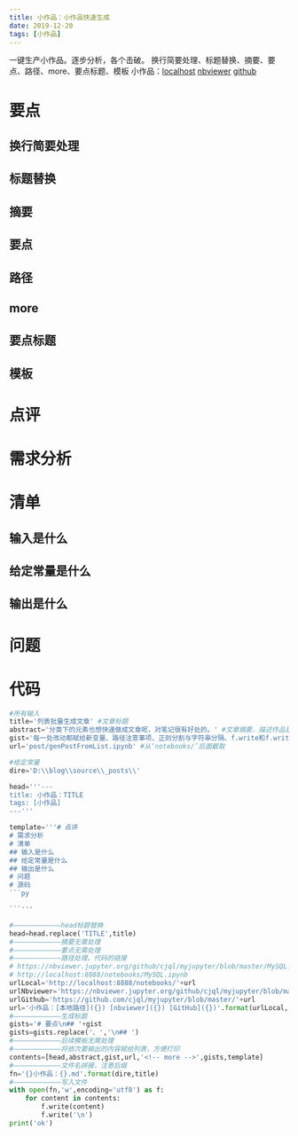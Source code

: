 ```yaml
---
title: 小作品：小作品快速生成
date: 2019-12-20
tags: [小作品]
---
```

一键生产小作品。逐步分析，各个击破。
换行简要处理、标题替换、摘要、要点、路径、more、要点标题、模板
小作品：[localhost](http://localhost:8888/notebooks/post/stubAchieve.ipynb) [nbviewer](https://nbviewer.jupyter.org/github/cjql/myjupyter/blob/master/post/stubAchieve.ipynb) [github](https://github.com/cjql/myjupyter/blob/master/post/stubAchieve.ipynb)
<!-- more -->
# 要点
## 换行简要处理
## 标题替换
## 摘要
## 要点
## 路径
## more
## 要点标题
## 模板
# 点评
# 需求分析
# 清单
## 输入是什么
## 给定常量是什么
## 输出是什么
# 问题
# 代码
```py
#所有输入
title='列表批量生成文章' #文章标题
abstract='分类下的元素也想快速做成文章呢，对笔记很有好处的。' #文章摘要，描述作品是做什么的
gist='每一处改动都赋给新变量、路径注意事项、正则分割与字符串分隔、f.write和f.writeline都需要另外写换行'   #文章要点，用于生产子标题和快速回顾，注意用顿号分隔
url='post/genPostFromList.ipynb' #从‘notebooks/’后面截取

#给定常量
dire='D:\\blog\\source\\_posts\\'

head='''---
title: 小作品：TITLE
tags: [小作品]
---'''

template='''# 点评
# 需求分析
# 清单
## 输入是什么
## 给定常量是什么
## 输出是什么
# 问题
# 源码
```py

```'''

#————————————head标题替换
head=head.replace('TITLE',title)
#————————————摘要无需处理
#————————————要点无需处理
#————————————路径处理。代码的链接
# https://nbviewer.jupyter.org/github/cjql/myjupyter/blob/master/MySQL.ipynb
# http://localhost:8888/notebooks/MySQL.ipynb
urlLocal='http://localhost:8888/notebooks/'+url
urlNbviewer='https://nbviewer.jupyter.org/github/cjql/myjupyter/blob/master/'+url
urlGithub='https://github.com/cjql/myjupyter/blob/master/'+url
url='小作品：[本地路径]({}) [nbviewer]({}) [GitHub]({})'.format(urlLocal,urlNbviewer,urlGithub)
#————————————生成标题
gists='# 要点\n## '+gist
gists=gists.replace('、','\n## ')
#————————————后续模板无需处理
#————————————将依次要输出的内容赋给列表，方便打印
contents=[head,abstract,gist,url,'<!-- more -->',gists,template]
#————————————文件名拼接，注意后缀
fn='{}小作品：{}.md'.format(dire,title)
#————————————写入文件
with open(fn,'w',encoding='utf8') as f:
    for content in contents:
        f.write(content)
        f.write('\n')
print('ok')
```